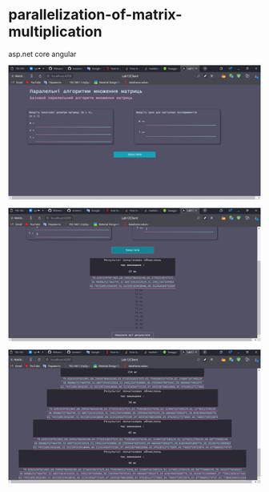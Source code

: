 # parallelization-of-matrix-multiplication
asp.net core angular

![alt text](https://github.com/IKitcera/screenshots/blob/main/lab12_1.png?raw=true)

![alt text](https://github.com/IKitcera/screenshots/blob/main/lab12_2.png?raw=true)

![alt text](https://github.com/IKitcera/screenshots/blob/main/lab12_3.png?raw=true)
